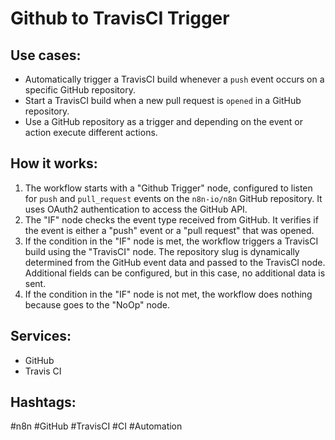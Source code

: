 # Github to TravisCI Trigger

## Use cases:

*   Automatically trigger a TravisCI build whenever a `push` event occurs on a specific GitHub repository.
*   Start a TravisCI build when a new pull request is `opened` in a GitHub repository.
*   Use a GitHub repository as a trigger and depending on the event or action execute different actions.

## How it works:

1.  The workflow starts with a "Github Trigger" node, configured to listen for `push` and `pull_request` events on the `n8n-io/n8n` GitHub repository. It uses OAuth2 authentication to access the GitHub API.
2.  The "IF" node checks the event type received from GitHub. It verifies if the event is either a "push" event or a "pull request" that was opened.
3.  If the condition in the "IF" node is met, the workflow triggers a TravisCI build using the "TravisCI" node. The repository slug is dynamically determined from the GitHub event data and passed to the TravisCI node. Additional fields can be configured, but in this case, no additional data is sent.
4.  If the condition in the "IF" node is not met, the workflow does nothing because goes to the "NoOp" node.

## Services:

*   GitHub
*   Travis CI

## Hashtags:

#n8n #GitHub #TravisCI #CI #Automation
